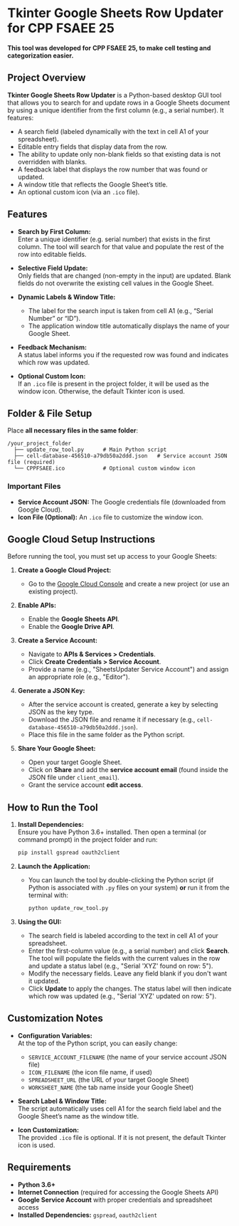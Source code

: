
# Tkinter Google Sheets Row Updater for CPP FSAEE 25

**This tool was developed for CPP FSAEE 25, to make cell testing and categorization easier.**

## Project Overview

**Tkinter Google Sheets Row Updater** is a Python-based desktop GUI tool that allows you to search for and update rows in a Google Sheets document by using a unique identifier from the first column (e.g., a serial number). It features:
- A search field (labeled dynamically with the text in cell A1 of your spreadsheet).
- Editable entry fields that display data from the row.
- The ability to update only non-blank fields so that existing data is not overridden with blanks.
- A feedback label that displays the row number that was found or updated.
- A window title that reflects the Google Sheet’s title.
- An optional custom icon (via an `.ico` file).

## Features

- **Search by First Column:**  
  Enter a unique identifier (e.g. serial number) that exists in the first column. The tool will search for that value and populate the rest of the row into editable fields.
  
- **Selective Field Update:**  
  Only fields that are changed (non-empty in the input) are updated. Blank fields do not overwrite the existing cell values in the Google Sheet.

- **Dynamic Labels & Window Title:**  
  - The label for the search input is taken from cell A1 (e.g., “Serial Number” or “ID”).
  - The application window title automatically displays the name of your Google Sheet.
  
- **Feedback Mechanism:**  
  A status label informs you if the requested row was found and indicates which row was updated.

- **Optional Custom Icon:**  
  If an `.ico` file is present in the project folder, it will be used as the window icon. Otherwise, the default Tkinter icon is used.

## Folder & File Setup

Place **all necessary files in the same folder**:

```
/your_project_folder
  ├── update_row_tool.py      # Main Python script
  ├── cell-database-456510-a79db50a2ddd.json   # Service account JSON file (required)
  └── CPPFSAEE.ico            # Optional custom window icon
```

### Important Files
- **Service Account JSON:** The Google credentials file (downloaded from Google Cloud).
- **Icon File (Optional):** An `.ico` file to customize the window icon.

## Google Cloud Setup Instructions

Before running the tool, you must set up access to your Google Sheets:

1. **Create a Google Cloud Project:**  
   - Go to the [Google Cloud Console](https://console.cloud.google.com/) and create a new project (or use an existing project).

2. **Enable APIs:**  
   - Enable the **Google Sheets API**.
   - Enable the **Google Drive API**.

3. **Create a Service Account:**  
   - Navigate to **APIs & Services > Credentials**.
   - Click **Create Credentials > Service Account**.
   - Provide a name (e.g., "SheetsUpdater Service Account") and assign an appropriate role (e.g., "Editor").

4. **Generate a JSON Key:**  
   - After the service account is created, generate a key by selecting JSON as the key type.
   - Download the JSON file and rename it if necessary (e.g., `cell-database-456510-a79db50a2ddd.json`).
   - Place this file in the same folder as the Python script.

5. **Share Your Google Sheet:**  
   - Open your target Google Sheet.
   - Click on **Share** and add the **service account email** (found inside the JSON file under `client_email`).
   - Grant the service account **edit access**.

## How to Run the Tool

1. **Install Dependencies:**  
   Ensure you have Python 3.6+ installed. Then open a terminal (or command prompt) in the project folder and run:
   ```bash
   pip install gspread oauth2client
   ```

2. **Launch the Application:**  
   - You can launch the tool by double-clicking the Python script (if Python is associated with `.py` files on your system) **or** run it from the terminal with:
     ```bash
     python update_row_tool.py
     ```
     
3. **Using the GUI:**  
   - The search field is labeled according to the text in cell A1 of your spreadsheet.
   - Enter the first-column value (e.g., a serial number) and click **Search**.  
     The tool will populate the fields with the current values in the row and update a status label (e.g., "Serial 'XYZ' found on row: 5").
   - Modify the necessary fields. Leave any field blank if you don't want it updated.
   - Click **Update** to apply the changes. The status label will then indicate which row was updated (e.g., "Serial 'XYZ' updated on row: 5").

## Customization Notes

- **Configuration Variables:**  
  At the top of the Python script, you can easily change:
  - `SERVICE_ACCOUNT_FILENAME` (the name of your service account JSON file)
  - `ICON_FILENAME` (the icon file name, if used)
  - `SPREADSHEET_URL` (the URL of your target Google Sheet)
  - `WORKSHEET_NAME` (the tab name inside your Google Sheet)

- **Search Label & Window Title:**  
  The script automatically uses cell A1 for the search field label and the Google Sheet’s name as the window title.

- **Icon Customization:**  
  The provided `.ico` file is optional. If it is not present, the default Tkinter icon is used.

## Requirements

- **Python 3.6+**
- **Internet Connection** (required for accessing the Google Sheets API)
- **Google Service Account** with proper credentials and spreadsheet access
- **Installed Dependencies:** `gspread`, `oauth2client`
